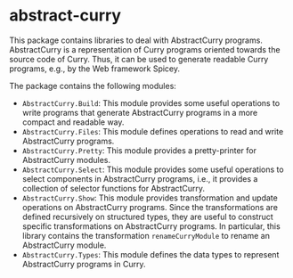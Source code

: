 abstract-curry
==============

This package contains libraries to deal with AbstractCurry programs.
AbstractCurry is a representation of Curry programs oriented
towards the source code of Curry. Thus, it can be used
to generate readable Curry programs, e.g., by the Web framework Spicey.

The package contains the following modules:

* `AbstractCurry.Build`: This module provides some useful operations
  to write programs that generate AbstractCurry programs
  in a more compact and readable way.
* `AbstractCurry.Files`: This module defines operations to read and write
  AbstractCurry programs.
* `AbstractCurry.Pretty`: This module provides a pretty-printer
  for AbstractCurry modules.
* `AbstractCurry.Select`: This module provides some useful operations
  to select components in AbstractCurry programs, i.e.,
  it provides a collection of selector functions for AbstractCurry.
* `AbstractCurry.Show`: This module provides
  transformation and update operations on AbstractCurry programs.
  Since the transformations are defined recursively on structured types,
  they are useful to construct specific transformations on AbstractCurry
  programs. In particular, this library contains the transformation
  `renameCurryModule` to rename an AbstractCurry module.
* `AbstractCurry.Types`: This module defines the data types to represent
  AbstractCurry programs in Curry.
